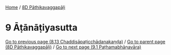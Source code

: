 
[Home](/) / [8D Pāthikavaggapāḷi](../8D.md)

# 9 Āṭānāṭiyasutta


[Go to previous page (8.13 Chaddisāpaṭicchādanakaṇḍa)](8/8.13.md) / [Go to parent page (8D Pāthikavaggapāḷi)](0.md) / [Go to next page (9.1 Paṭhamabhāṇavāra)](9/9.1.md)



